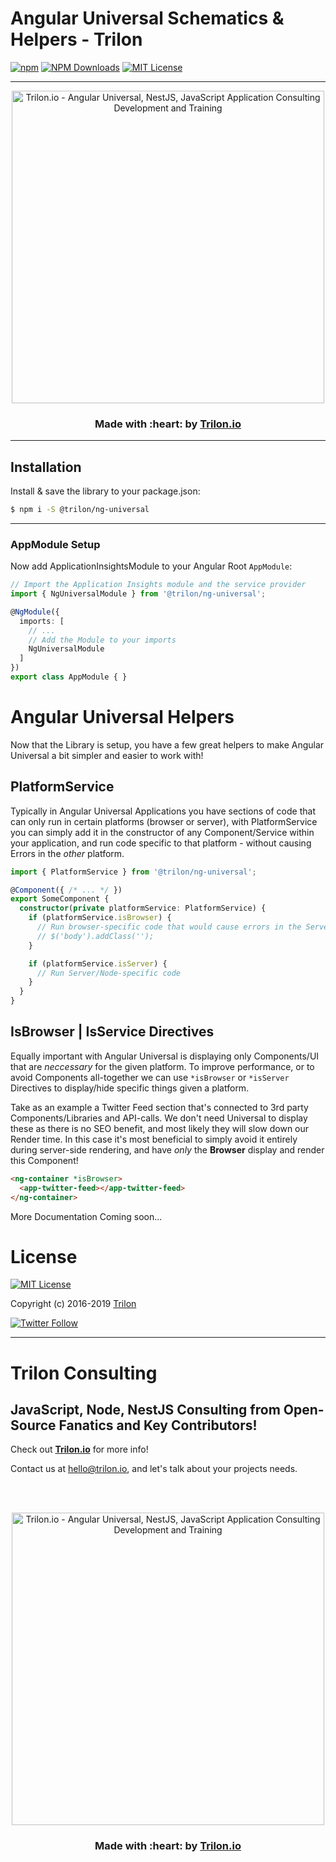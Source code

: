 # Angular Universal Schematics & Helpers - Trilon

[![npm](https://img.shields.io/npm/v/@trilon/ng-universal.svg?label=npm%20version&color=5b1096&style=for-the-badge)](https://www.npmjs.com/@trilon/ng-universal)
[![NPM Downloads](https://img.shields.io/npm/dt/@trilon/ng-universal.svg?color=b31ae7&style=for-the-badge)](https://www.npmjs.com/@trilon/ng-universal)
[![MIT License](https://img.shields.io/badge/license-MIT-blue.svg?style=for-the-badge&color=e51384)](/LICENSE) 

---

<p align="center">
  <a href="https://trilon.io" target="_blank">
        <img width="500" height="auto" src="https://trilon.io/trilon-logo-clear.png" alt="Trilon.io - Angular Universal, NestJS, JavaScript Application Consulting Development and Training">
  </a>
</p>


<h3 align="center"> Made with :heart: by <a href="https://trilon.io">Trilon.io</a></h3>

---

## Installation

Install & save the library to your package.json:

```bash
$ npm i -S @trilon/ng-universal
```

---

### AppModule Setup

Now add ApplicationInsightsModule to your Angular Root `AppModule`:

```typescript
// Import the Application Insights module and the service provider
import { NgUniversalModule } from '@trilon/ng-universal';

@NgModule({
  imports: [
    // ...
    // Add the Module to your imports
    NgUniversalModule
  ]
})
export class AppModule { }
```

# Angular Universal Helpers 

Now that the Library is setup, you have a few great helpers to make Angular Universal a bit simpler and easier to work with!

## PlatformService

Typically in Angular Universal Applications you have sections of code that can only run in certain platforms (browser or server), with PlatformService you can simply add it in the constructor of any Component/Service within your application, and run code specific to that platform - without causing Errors in the _other_ platform.

```ts
import { PlatformService } from '@trilon/ng-universal';

@Component({ /* ... */ })
export SomeComponent {
  constructor(private platformService: PlatformService) {
    if (platformService.isBrowser) {
      // Run browser-specific code that would cause errors in the Server/Node platform!
      // $('body').addClass('');
    }

    if (platformService.isServer) {
      // Run Server/Node-specific code
    }
  }
}

```

## IsBrowser | IsService Directives

Equally important with Angular Universal is displaying only Components/UI that are _neccessary_ for the given platform.  To improve performance, or to avoid Components all-together we can use `*isBrowser` or `*isServer` Directives to display/hide specific things given a platform.

Take as an example a Twitter Feed section that's connected to 3rd party Components/Libraries and API-calls. We don't need Universal to display these as there is no SEO benefit, and most likely they will slow down our Render time.  In this case it's most beneficial to simply avoid it entirely during server-side rendering, and have _only_ the **Browser** display and render this Component!

```html
<ng-container *isBrowser>
  <app-twitter-feed></app-twitter-feed>
</ng-container>
```

More Documentation Coming soon...


# License

[![MIT License](https://img.shields.io/badge/license-MIT-blue.svg?style=for-the-badge&color=e51384)](/LICENSE) 

Copyright (c) 2016-2019 [Trilon](https://trilon.io)

[![Twitter Follow](https://img.shields.io/twitter/follow/Trilon_io.svg?style=social)](https://twitter.com/Trilon_io)

----

# Trilon Consulting 

## JavaScript, Node, NestJS Consulting from Open-Source Fanatics and Key Contributors!

Check out **[Trilon.io](https://Trilon.io)** for more info! 

Contact us at <hello@trilon.io>, and let's talk about your projects needs.

<br><br>

<p align="center">
  <a href="https://trilon.io" target="_blank">
        <img width="500" height="auto" src="https://trilon.io/trilon-logo-clear.png" alt="Trilon.io - Angular Universal, NestJS, JavaScript Application Consulting Development and Training">
  </a>
</p>

<h3 align="center"> Made with :heart: by <a href="https://trilon.io">Trilon.io</a></h3>
